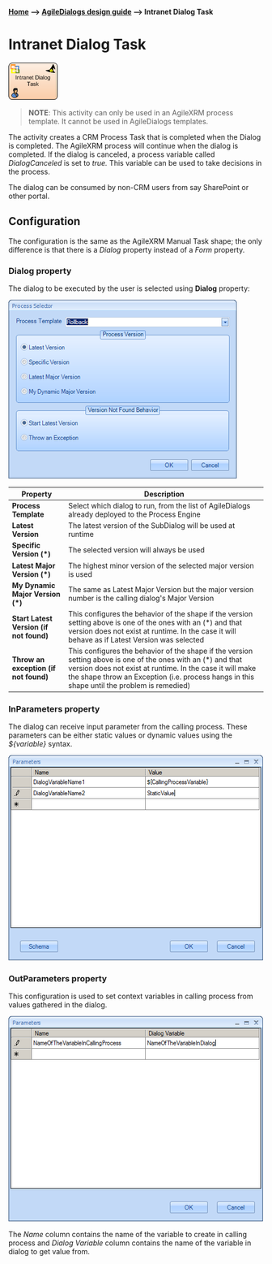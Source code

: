 __[Home](/) --> [AgileDialogs design guide](/guides/AgileDialogs-DesignGuide.md) --> Intranet Dialog Task__

# Intranet Dialog Task


![](../media/AgileDialogsDesignGuide/IntranetDialogTask_01.png)

> **NOTE**: This activity can only be used in an AgileXRM process template. It
cannot be used in AgileDialogs templates.

The activity creates a CRM Process Task that is completed when the Dialog is
completed. The AgileXRM process will continue when the dialog is completed. If
the dialog is canceled, a process variable called *DialogCanceled* is set to
*true.* This variable can be used to take decisions in the process.

The dialog can be consumed by non-CRM users from say SharePoint or other portal.

## Configuration

The configuration is the same as the AgileXRM Manual Task shape; the only
difference is that there is a *Dialog* property instead of a *Form* property.

### Dialog property

The dialog to be executed by the user is selected using **Dialog** property:

![](../media/AgileDialogsDesignGuide/IntranetDialogTask_02.png)

| **Property** | Description |
|-----------------------------------------|---------------------------------------------------------------------------------------------------------------------------------------------------------------------------------------------------------------------------------------------------------------------------|
| **Process Template**                    | Select which dialog to run, from the list of AgileDialogs already deployed to the Process Engine                                                                                                                                                                          |
| **Latest Version**                      | The latest version of the SubDialog will be used at runtime                                                                                                                                                                                                               |
| **Specific Version (\*)**               | The selected version will always be used                                                                                                                                                                                                                                  |
| **Latest Major Version (\*)**           | The highest minor version of the selected major version is used                                                                                                                                                                                                           |
| **My Dynamic Major Version (\*)**       | The same as Latest Major Version but the major version number is the calling dialog's Major Version                                                                                                                                                                       |
| **Start Latest Version (if not found)** | This configures the behavior of the shape if the version setting above is one of the ones with an (\*) and that version does not exist at runtime. In the case it will behave as if Latest Version was selected                                                           |
| **Throw an exception (if not found)**   | This configures the behavior of the shape if the version setting above is one of the ones with an (\*) and that version does not exist at runtime. In the case it will make the shape throw an Exception (i.e. process hangs in this shape until the problem is remedied) |

### InParameters property

The dialog can receive input parameter from the calling process. These
parameters can be either static values or dynamic values using the
*\${variable}* syntax.

![](../media/AgileDialogsDesignGuide/IntranetDialogTask_03.png)

### OutParameters property

This configuration is used to set context variables in calling process from
values gathered in the dialog.

![](../media/AgileDialogsDesignGuide/IntranetDialogTask_04.png)

The *Name* column contains the name of the variable to create in calling process
and *Dialog Variable* column contains the name of the variable in dialog to get
value from.
